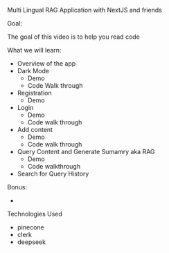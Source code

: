 Multi Lingual RAG Application with NextJS and friends

Goal:

The goal of this video is to help you read code

What we will learn:

- Overview of the app
- Dark Mode
  - Demo
  - Code Walk through
- Registration
  - Demo
- Login
  - Demo
  - Code walk through
- Add content
  - Demo
  - Code walk through
- Query Content and Generate Sumamry aka RAG
  - Demo
  - Code walkthrough
- Search for Query History

Bonus:

-

Technologies Used

- pinecone
- clerk
- deepseek
